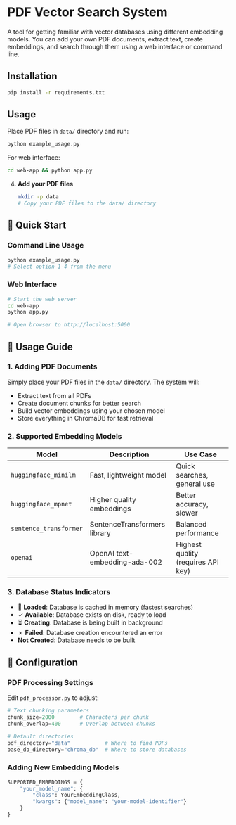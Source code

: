 # PDF Vector Search System

A tool for getting familiar with vector databases using different embedding models. You can add your own PDF documents, extract text, create embeddings, and search through them using a web interface or command line.

## Installation

```bash
pip install -r requirements.txt
```

## Usage

Place PDF files in `data/` directory and run:
```bash
python example_usage.py
```

For web interface:
```bash
cd web-app && python app.py
```

4. **Add your PDF files**
   ```bash
   mkdir -p data
   # Copy your PDF files to the data/ directory
   ```

## 🚦 Quick Start

### Command Line Usage

```bash
python example_usage.py
# Select option 1-4 from the menu
```

### Web Interface

```bash
# Start the web server
cd web-app
python app.py

# Open browser to http://localhost:5000
```

## 📖 Usage Guide

### 1. Adding PDF Documents

Simply place your PDF files in the `data/` directory. The system will:
- Extract text from all PDFs
- Create document chunks for better search
- Build vector embeddings using your chosen model
- Store everything in ChromaDB for fast retrieval

### 2. Supported Embedding Models

| Model | Description | Use Case |
|-------|-------------|----------|
| `huggingface_minilm` | Fast, lightweight model | Quick searches, general use |
| `huggingface_mpnet` | Higher quality embeddings | Better accuracy, slower |
| `sentence_transformer` | SentenceTransformers library | Balanced performance |
| `openai` | OpenAI text-embedding-ada-002 | Highest quality (requires API key) |

### 3. Database Status Indicators

- 🚀 **Loaded**: Database is cached in memory (fastest searches)
- ✓ **Available**: Database exists on disk, ready to load
- ⏳ **Creating**: Database is being built in background
- ✗ **Failed**: Database creation encountered an error
- **Not Created**: Database needs to be built

## 🔧 Configuration

### PDF Processing Settings

Edit `pdf_processor.py` to adjust:

```python
# Text chunking parameters
chunk_size=2000        # Characters per chunk
chunk_overlap=400      # Overlap between chunks

# Default directories
pdf_directory="data"           # Where to find PDFs
base_db_directory="chroma_db"  # Where to store databases
```

### Adding New Embedding Models

```python
SUPPORTED_EMBEDDINGS = {
    "your_model_name": {
        "class": YourEmbeddingClass,
        "kwargs": {"model_name": "your-model-identifier"}
    }
}
```